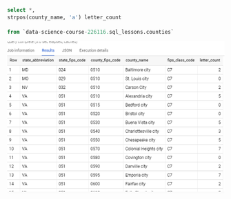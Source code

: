 
```sql
select *,
strpos(county_name, 'a') letter_count

from `data-science-course-226116.sql_lessons.counties` 

```

![](string-position.PNG)
